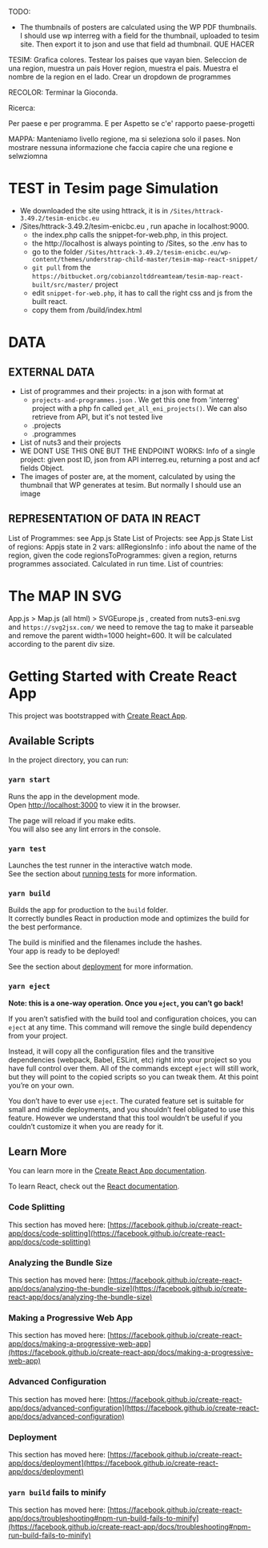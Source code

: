 TODO:
- The thumbnails of posters are calculated using the WP PDF thumbnails. I should use wp interreg with a field for the thumbnail, uploaded to tesim site. Then export it to json and use that field ad thumbnail.
QUE HACER

TESIM:
Grafica colores.
Testear los paises que vayan bien. Seleccion de una region, muestra un pais
Hover region, muestra el pais. Muestra el nombre de la region en el lado.
Crear un dropdown de programmes 

RECOLOR:
Terminar la Gioconda.

Ricerca:

Per paese e per programma.
E per
Aspetto se c'e' rapporto paese-progetti

MAPPA:
Manteniamo livello regione, ma si seleziona solo il pases.
Non mostrare nessuna informazione che faccia capire che una regione e selwziomna



# TEST in Tesim page Simulation  
- We downloaded the site using httrack, it is in `/Sites/httrack-3.49.2/tesim-enicbc.eu`
- /Sites/httrack-3.49.2/tesim-enicbc.eu , run apache in localhost:9000. 
    - the index.php calls the snippet-for-web.php, in this project.
    - the http://localhost is always pointing to /Sites, so the .env has to 
    - go to the folder 
    `/Sites/httrack-3.49.2/tesim-enicbc.eu/wp-content/themes/understrap-child-master/tesim-map-react-snippet/`  
    - `git pull` from the `https://bitbucket.org/cobianzoltddreamteam/tesim-map-react-built/src/master/` project
    - edit `snippet-for-web.php`, it has to call the right css and js from the built react.  
    - copy them from /build/index.html  

# DATA  
EXTERNAL DATA
---
- List of programmes and their projects: in a json with format at 
    - `projects-and-programmes.json`  . We get this one from 'interreg' project with a php fn called `get_all_eni_projects()`. We can also retrieve from API, but it's not tested live
    - .projects
    - .programmes
- List of nuts3 and their projects
- WE DONT USE THIS ONE BUT THE ENDPOINT WORKS: Info of a single project: given post ID, json from API interreg.eu, returning a post and acf fields Object.
- The images of poster are, at the moment, calculated by using the thumbnail that WP generates at tesim. But normally I should use an image


REPRESENTATION OF DATA IN REACT  
---  
List of Programmes: see App.js State
List of Projects: see App.js State
List of regions: Appjs state in 2 vars: 
                allRegionsInfo : info about the name of the region, given the code
                regionsToProgrammes: given a region, returns programmes associated. Calculated in run time.
List of countries:

# The MAP IN SVG  
App.js > Map.js (all html) > SVGEurope.js , created from nuts3-eni.svg   
and `https://svg2jsx.com/`
we need to remove the <def> tag to make it parseable  
and remove the parent width=1000 height=600. It will be calculated according to the parent div size.

# Getting Started with Create React App

This project was bootstrapped with [Create React App](https://github.com/facebook/create-react-app).

## Available Scripts

In the project directory, you can run:

### `yarn start`

Runs the app in the development mode.\
Open [http://localhost:3000](http://localhost:3000) to view it in the browser.

The page will reload if you make edits.\
You will also see any lint errors in the console.

### `yarn test`

Launches the test runner in the interactive watch mode.\
See the section about [running tests](https://facebook.github.io/create-react-app/docs/running-tests) for more information.

### `yarn build`

Builds the app for production to the `build` folder.\
It correctly bundles React in production mode and optimizes the build for the best performance.

The build is minified and the filenames include the hashes.\
Your app is ready to be deployed!

See the section about [deployment](https://facebook.github.io/create-react-app/docs/deployment) for more information.

### `yarn eject`

**Note: this is a one-way operation. Once you `eject`, you can’t go back!**

If you aren’t satisfied with the build tool and configuration choices, you can `eject` at any time. This command will remove the single build dependency from your project.

Instead, it will copy all the configuration files and the transitive dependencies (webpack, Babel, ESLint, etc) right into your project so you have full control over them. All of the commands except `eject` will still work, but they will point to the copied scripts so you can tweak them. At this point you’re on your own.

You don’t have to ever use `eject`. The curated feature set is suitable for small and middle deployments, and you shouldn’t feel obligated to use this feature. However we understand that this tool wouldn’t be useful if you couldn’t customize it when you are ready for it.

## Learn More

You can learn more in the [Create React App documentation](https://facebook.github.io/create-react-app/docs/getting-started).

To learn React, check out the [React documentation](https://reactjs.org/).

### Code Splitting

This section has moved here: [https://facebook.github.io/create-react-app/docs/code-splitting](https://facebook.github.io/create-react-app/docs/code-splitting)

### Analyzing the Bundle Size

This section has moved here: [https://facebook.github.io/create-react-app/docs/analyzing-the-bundle-size](https://facebook.github.io/create-react-app/docs/analyzing-the-bundle-size)

### Making a Progressive Web App

This section has moved here: [https://facebook.github.io/create-react-app/docs/making-a-progressive-web-app](https://facebook.github.io/create-react-app/docs/making-a-progressive-web-app)

### Advanced Configuration

This section has moved here: [https://facebook.github.io/create-react-app/docs/advanced-configuration](https://facebook.github.io/create-react-app/docs/advanced-configuration)

### Deployment

This section has moved here: [https://facebook.github.io/create-react-app/docs/deployment](https://facebook.github.io/create-react-app/docs/deployment)

### `yarn build` fails to minify

This section has moved here: [https://facebook.github.io/create-react-app/docs/troubleshooting#npm-run-build-fails-to-minify](https://facebook.github.io/create-react-app/docs/troubleshooting#npm-run-build-fails-to-minify)
